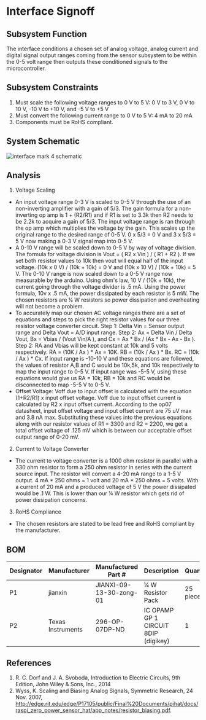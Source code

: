# Interface Signoff

## Subsystem Function
The interface conditions a chosen set of analog voltage, analog current and digital signal output ranges coming from the sensor subsystem to be within the 0-5 volt range then outputs these conditioned signals to the microcontroller. 

## Subsystem Constraints
1) Must scale the following voltage ranges to 0 V to 5 V: 0 V to 3 V, 0 V to 10 V, -10 V to +10 V, and -5 V to +5 V   
2) Must convert the following current range to 0 V to 5 V: 4 mA to 20 mA 
3) Components must be RoHS compliant.

## System Schematic

![interface mark 4 schematic](https://user-images.githubusercontent.com/118490274/221021575-84961aa4-f1ab-4bcb-8f68-d329e3176402.PNG)

## Analysis

1) Voltage Scaling
* An input voltage range 0-3 V is scaled to 0-5 V through the use of an non-inverting amplifier with a gain of 5/3. The gain formula for a non-inverting op amp is 1 + (R2/R1) and if R1 is set to 3.3k then R2 needs to be 2.2k to acquire a gain of 5/3. The input voltage range is ran through the op amp which multiplies the voltage by the gain. This scales up the original range to the desired range of 0-5 V. 0 x 5/3 = 0 V and 3 x 5/3 = 5 V now making a 0-3 V signal map into 0-5 V.
* A 0-10 V range will be scaled down to 0-5 V by way of voltage division. The formula for voltage division is Vout = ( R2 x Vin ) / ( R1 + R2 ). If we set both resistor values to 10k then vout will equal half of the input voltage. (10k x 0 V) / (10k + 10k) = 0 V and (10k x 10 V) / (10k + 10k) = 5 V. The 0-10 V range is now scaled down to a 0-5 V range now measurable by the arduino. Using ohm's law, 10 V / (10k + 10k),  the current going through the voltage divider is .5 mA. Using the power formula, 10v x .5 mA, the power dissipated by each resistor is 5 mW. The chosen resistors are  ¼ W resistors so power dissipation and overheating will not become a problem. 
* To accurately map our chosen AC voltage ranges there are a set of equations and steps to pick the right resistor values for our three resistor voltage converter circuit. Step 1: Delta Vin = Sensor output range and Delta Vout =  A/D input range. Step 2: Ax = Delta Vin /  Delta Vout, Bx = Vbias / (Vout Vin/A ), and Cx = Ax * Bx / (Ax * Bx - Ax - Bx ). Step 2: RA and Vbias will be kept constant at 10k and 5 volts respectively. RA = (10K / Ax ) * Ax  = 10K. RB = (10k / Ax ) * Bx. RC = (10k / Ax ) * Cx. If input range is -10-10 V and these equations are followed, the values of resistor A,B and C would be 10k,5k, and 10k respectively to map the input range to 0-5 V. If input range was -5-5 V, using these equations would give us RA = 10k, RB = 10k and RC would be disconnected to map -5-5 V to 0-5 V. 
* Offset Voltage: Voff due to input offset is calculated with the equation (1+R2/R1) x input offset voltage. Voff due to input offset current is calculated by R2 x input offset current. According to the op07 datasheet, input offset voltage and input offset current are 75 uV max and 3.8 nA max. Substituting these values into the previous equations along with our resistor values of R1 = 3300 and R2 = 2200, we get a total offset voltage of .125 mV which is between our acceptable offset output range of 0-20 mV.

2) Current to Voltage Converter
* The current to voltage converter is a 1000 ohm resistor in parallel with a 330 ohm resistor to form a 250 ohm resistor in series with the current source input. The resistor will convert a 4-20 mA range to a 1-5 V output. 4 mA * 250 ohms = 1 volt and 20 mA * 250 ohms = 5 volts. With a current of 20 mA and a produced voltage of 5 V the power dissipated would be .1 W. This is lower than our ¼ W resistor which gets rid of power dissipation concerns. 
  
3) RoHS Compliance
* The chosen resistors are stated to be lead free and RoHS compliant by the manufacturer.  

## BOM

| Designator   | Manufacturer      | Manufactured Part #     | Description                         | Quantity    | Price       |
|------------- |------------------ |-------------------------|-------------------------------------|-------------|-------------|
| P1           | ‎jianxin          | JIANXI-09-13-30-zong-01 | ¼ W Resistor Pack                   | 25 pieces   | $6.99       |
| P2           | Texas Instruments | 296-OP-07DP-ND          | IC OPAMP GP 1 CIRCUIT 8DIP (digikey)| 1           | $2.97       |



## References
1) R. C. Dorf and J. A. Svoboda, Introduction to Electric Circuits, 9th Edition, John Wiley & Sons, Inc., 2014   
2) Wyss, K. Scaling and Biasing Analog Signals, Symmetric Research, 24 Nov. 2007, http://edge.rit.edu/edge/P17105/public/Final%20Documents/pihat/docs/raspi_zero_power_sensor_hat/app_notes/resistor_biasing.pdf.  
